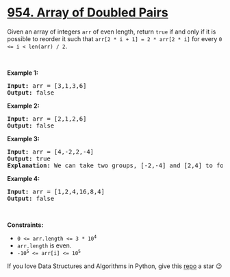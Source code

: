 # [954. Array of Doubled Pairs][title]

<p>Given an array of integers <code>arr</code> of even length, return <code>true</code> if and only if it is possible to reorder it such that <code>arr[2 * i + 1] = 2 * arr[2 * i]</code> for every <code>0 &lt;= i &lt; len(arr) / 2</code>.</p>
<p> </p>
<p><strong>Example 1:</strong></p>
<pre><strong>Input:</strong> arr = [3,1,3,6]
<strong>Output:</strong> false
</pre>
<p><strong>Example 2:</strong></p>
<pre><strong>Input:</strong> arr = [2,1,2,6]
<strong>Output:</strong> false
</pre>
<p><strong>Example 3:</strong></p>
<pre><strong>Input:</strong> arr = [4,-2,2,-4]
<strong>Output:</strong> true
<strong>Explanation:</strong> We can take two groups, [-2,-4] and [2,4] to form [-2,-4,2,4] or [2,4,-2,-4].
</pre>
<p><strong>Example 4:</strong></p>
<pre><strong>Input:</strong> arr = [1,2,4,16,8,4]
<strong>Output:</strong> false
</pre>
<p> </p>
<p><strong>Constraints:</strong></p>
<ul>
<li><code>0 &lt;= arr.length &lt;= 3 * 10<sup>4</sup></code></li>
<li><code>arr.length</code> is even.</li>
<li><code>-10<sup>5</sup> &lt;= arr[i] &lt;= 10<sup>5</sup></code></li>
</ul>


If you love Data Structures and Algorithms in Python, give this [repo][me] a star :wink:

[title]: https://leetcode.com/problems/array-of-doubled-pairs
[me]: https://github.com/bumblebee211196/awesome-python-leetcode